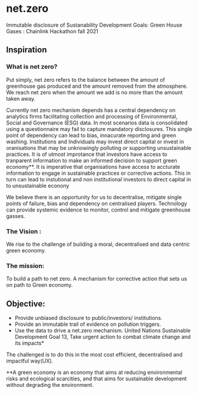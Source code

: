 # net.zero
Immutable disclosure of Sustanability Development Goals: Green House Gases  : Chainlink Hackathon fall 2021

## Inspiration

### What is net zero?
Put simply, net zero refers to the balance between the amount of greenhouse gas produced and the amount removed from the atmosphere. We reach net zero when the amount we add is no more than the amount taken away.

Currently net zero mechanism depends has a central dependency on analytics firms facilitating collection and processing of Environmental, Social and Governance (ESG) data. In most scenarios data is consolidated using a questionnaire may fail to capture mandatory disclosures. This single point of dependency can lead to bias, innacurate reporting and green washing. Institutions and Individuals may invest direct capital or invest in oranisations that may be unknowingly polluting or supporting unsustainable practices. It is of utmost improtance that investors have access to tranparent information to make an informed decision to support green economy**. It is imperative that organisations have access to accturate information to engage in sustainable practices or corrective actions.
This in turn can lead to instutional and non institutional investors to direct capital in to unsustainable econony

We believe there is an opportunity for us to decentralise, mitigate single points of failure, bias and dependency on centralised players. Technology can provide systemic evidence to monitor, control and mitigate greenhouse gasses. 

### The Vision : 
We rise to the challenge of building a moral, decentralised and data centric green economy. 

### The mission:
To build a path to net zero. A mechanism for corrective action that sets us on path to Green economy. 

## Objective:

- Provide unbiased disclosure  to public/investors/ institutions.
- Provide an immutable trail of evidence on pollution triggers.
- Use the data to drive a net.zero mechanism. United Nations Sustainable Development Goal 13, Take urgent action to combat climate change and its impacts*

The challenged is to do this in the most cost efficient, decentralised and impactful way(UX). 


**A green economy is an economy that aims at reducing environmental risks and ecological scarcities, and that aims for sustainable development without degrading the environment. 
